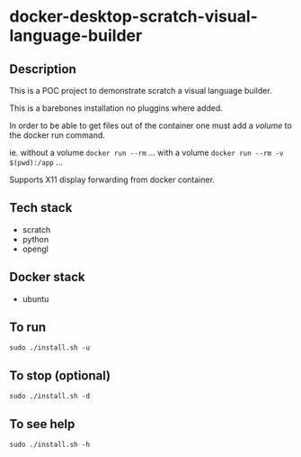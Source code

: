# docker-desktop-scratch-visual-language-builder

## Description
This is a POC project to demonstrate scratch a visual language builder.

This is a barebones installation no pluggins where added. 

In order to be able to get files out of the container one must add a *volume* to the docker run command.

ie.
without a volume
`docker run --rm` ...
with a volume
`docker run --rm -v $(pwd):/app` ...

Supports X11 display forwarding from docker container.

## Tech stack
- scratch
- python
- opengl

## Docker stack
- ubuntu

## To run
`sudo ./install.sh -u`

## To stop (optional)
`sudo ./install.sh -d`

## To see help
`sudo ./install.sh -h`
